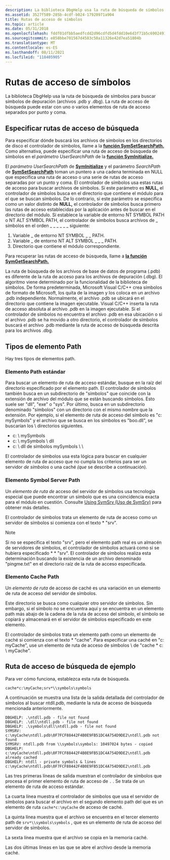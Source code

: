```yaml
---
description: La biblioteca DbgHelp usa la ruta de búsqueda de símbolos para buscar símbolos de depuración (archivos .pdb y .dbg). La ruta de acceso de búsqueda puede estar con uno o varios elementos de ruta de acceso separados por punto y coma.
ms.assetid: 3527f589-285b-4cdf-b024-17920971a904
title: Rutas de acceso de símbolos
ms.topic: article
ms.date: 05/31/2018
ms.openlocfilehash: fddf01dfbb5aedfcdd2d96cdfd5d4fdd10e6d3f71b5c69024917ddac534d3824
ms.sourcegitcommit: e858bbe701567d4583c50a11326e42d7ea51804b
ms.translationtype: MT
ms.contentlocale: es-ES
ms.lasthandoff: 08/11/2021
ms.locfileid: "118405905"
---
```

# <a name="symbol-paths"></a>Rutas de acceso de símbolos

La biblioteca DbgHelp usa la ruta de búsqueda de símbolos para buscar símbolos de depuración (archivos .pdb y .dbg). La ruta de acceso de búsqueda puede estar con uno o varios elementos de ruta de acceso separados por punto y coma.

## <a name="specifying-search-paths"></a>Especificar rutas de acceso de búsqueda

Para especificar dónde buscará los archivos de símbolos en los directorios de disco el controlador de símbolos, llame a la [**función SymSetSearchPath.**](/windows/desktop/api/Dbghelp/nf-dbghelp-symsetsearchpath) Como alternativa, puede especificar una ruta de acceso de búsqueda de símbolos en el *parámetro UserSearchPath* de la [**función SymInitialize.**](/windows/desktop/api/Dbghelp/nf-dbghelp-syminitialize)

El *parámetro UserSearchPath* de [**SymInitialize**](/windows/desktop/api/Dbghelp/nf-dbghelp-syminitialize) y el parámetro *SearchPath* de [**SymSetSearchPath**](/windows/desktop/api/Dbghelp/nf-dbghelp-symsetsearchpath) toman un puntero a una cadena terminada en NULL que especifica una ruta de acceso o una serie de rutas de acceso separadas por un punto y coma. El controlador de símbolos usa estas rutas de acceso para buscar archivos de símbolos. Si este parámetro es **NULL,** el controlador de símbolos busca en el directorio que contiene el módulo para el que se buscan símbolos. De lo contrario, si este parámetro se especifica como un valor distinto de **NULL,** el controlador de símbolos busca primero las rutas de acceso establecidas por la aplicación antes de buscar en el directorio del módulo. Si establece la variable de entorno NT SYMBOL PATH o NT ALT SYMBOL PATH, el controlador de símbolos busca archivos de \_ símbolos en el orden \_ \_ \_ \_ \_ \_ siguiente:

1. Variable \_ de entorno NT SYMBOL \_ \_ PATH.
2. Variable \_ de entorno NT ALT SYMBOL \_ \_ \_ PATH.
3. Directorio que contiene el módulo correspondiente.

Para recuperar las rutas de acceso de búsqueda, llame a [**la función SymGetSearchPath.**](/windows/desktop/api/Dbghelp/nf-dbghelp-symgetsearchpath)

La ruta de búsqueda de los archivos de base de datos de programa (.pdb) es diferente de la ruta de acceso para los archivos de depuración (.dbg). El algoritmo viene determinado por la funcionalidad de la biblioteca de símbolos. De forma predeterminada, Microsoft Visual C/C++ crea símbolos de formato de Microsoft, los quita de la imagen y los coloca en un archivo .pdb independiente. Normalmente, el archivo .pdb se ubicará en el directorio que contiene la imagen ejecutable. Visual C/C++ inserta la ruta de acceso absoluta al archivo .pdb en la imagen ejecutable. Si el controlador de símbolos no encuentra el archivo .pdb en esa ubicación o si el archivo .pdb se ha movido a otro directorio, el controlador de símbolos buscará el archivo .pdb mediante la ruta de acceso de búsqueda descrita para los archivos .dbg.

## <a name="path-element-types"></a>Tipos de elemento Path

Hay tres tipos de elementos path.

### <a name="standard-path-element"></a>Elemento Path estándar

Para buscar un elemento de ruta de acceso estándar, busque en la raíz del directorio especificado por el elemento path. El controlador de símbolos también busca en un subdirectorio de "símbolos" que coincide con la extensión de archivo del módulo que se están buscando símbolos. Esto suele ser "dll", "exe" o "sys". Por último, busca en un subdirectorio denominado "símbolos" con un directorio con el mismo nombre que la extensión. Por ejemplo, si el elemento de ruta de acceso del símbolo es "c: mySymbols" y el archivo que se busca en los símbolos es "boo.dll", se buscarían los \\ directorios siguientes.

- c: \\ mySymbols  
- c: \\ mySymbols \\ dll  
- c: \\ dll de símbolos mySymbols \\ \\  

El controlador de símbolos usa esta lógica para buscar en cualquier elemento de ruta de acceso que no cumpla los criterios para ser un servidor *de símbolos* o una caché *(que* se describe a continuación).

### <a name="symbol-server-path-element"></a>Elemento Symbol Server Path

Un *elemento de ruta de* acceso del servidor de símbolos usa tecnología especial que puede encontrar un símbolo que es una coincidencia exacta para el módulo en cuestión. Consulte [Using SymSrv (Uso de SymSrv)](using-symsrv.md) para obtener más detalles.

El controlador de símbolos trata un elemento de ruta de acceso como un servidor de símbolos si comienza con el texto \* "srv".

> [!Note]  
> Si no se especifica el texto "srv", pero el elemento path real es un almacén de servidores de símbolos, el controlador de símbolos actuará como si se hubiera especificado \* \* "srv". El controlador de símbolos realiza esta determinación buscando la existencia de un archivo denominado "pingme.txt" en el directorio raíz de la ruta de acceso especificada.

 

### <a name="cache-path-element"></a>Elemento Cache Path

Un *elemento de ruta* de acceso de caché es una variación en un elemento de ruta de acceso del servidor de símbolos.

Este directorio se busca como cualquier otro servidor de símbolos. Sin embargo, si el símbolo no se encuentra aquí y se encuentra en un elemento path más abajo de la cadena de la ruta de acceso del símbolo, el símbolo se copiará y almacenará en el servidor de símbolos especificado en este elemento.

El controlador de símbolos trata un elemento path como un elemento de caché si comienza con el texto \* "cache". Para especificar una caché en "c: myCache", use un elemento de ruta de acceso de símbolos \\ de "cache \* c: \\ myCache".

## <a name="example-search-path"></a>Ruta de acceso de búsqueda de ejemplo

Para ver cómo funciona, establezca esta ruta de búsqueda.

`cache*c:\myCache;srv*\\symbols\symbols`

<!-- 
See example from https://docs.microsoft.com/windows-hardware/drivers/debugger/symbol-path
cache*c:\MySymbols;srv*https://msdl.microsoft.com/download/symbols
-->

A continuación se muestra una lista de la salida detallada del controlador de símbolos al buscar ntdll.pdb, mediante la ruta de acceso de búsqueda mencionada anteriormente.

```
DBGHELP: .\ntdll.pdb - file not found
DBGHELP: .\dll\ntdll.pdb - file not found
DBGHELP: .\symbols\dll\ntdll.pdb - file not found
SYMSRV: c:\myCache\ntdll.pdb\0F7FCF88442F4B0E9FB51DC4A754D9DE2\ntdll.pdb not found
SYMSRV: ntdll.pdb from \\symbols\symbols: 10497024 bytes - copied
DBGHELP: c:\myCache\ntdll.pdb\0F7FCF88442F4B0E9FB51DC4A754D9DE2\ntdll.pdb already cached
DBGHELP: ntdll - private symbols & lines
c:\myCache\ntdll.pdb\0F7FCF88442F4B0E9FB51DC4A754D9DE2\ntdll.pdb
```

Las tres primeras líneas de salida muestran el controlador de símbolos que procesa el primer elemento de ruta de acceso de `.` . Se trata de un elemento de ruta de acceso estándar.

La cuarta línea muestra el controlador de símbolos que usa el servidor de símbolos para buscar el archivo en el segundo elemento path del que es un elemento de ruta `cache*c:\myCache` de acceso de caché.

La quinta línea muestra que el archivo se encuentra en el tercer elemento path de `srv*\\symbols\symbols` , que es un elemento de ruta de acceso del servidor de símbolos.

La sexta línea muestra que el archivo se copia en la memoria caché.

Las dos últimas líneas en las que se abre el archivo desde la memoria caché.
